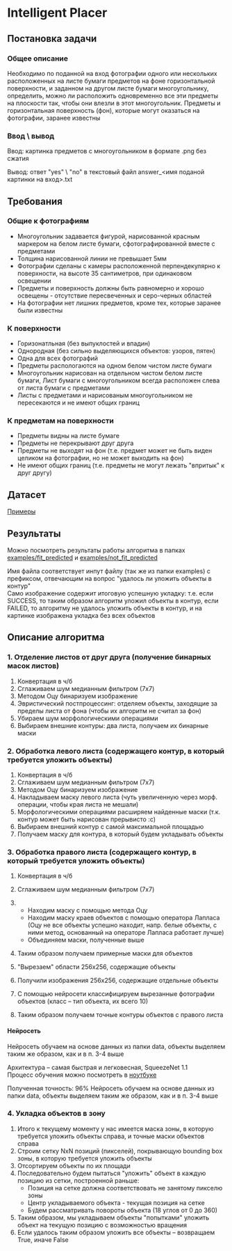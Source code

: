 # Intelligent Placer

## Постановка задачи
### Общее описание
Необходимо по поданной на вход фотографии одного или нескольких расположенных на листе бумаги предметов на фоне горизонтальной поверхности, и заданном на другом листе бумаги многоугольнику, определить, можно ли расположить одновременно все эти предметы на плоскости так, чтобы они влезли в этот многоугольник. Предметы и горизонтальная поверхность (фон), которые могут оказаться на фотографии, заранее известны

### Ввод \ вывод
Ввод: картинка предметов с многоугольником в формате .png без сжатия

Вывод: ответ "yes" \ "no" в текстовый файл answer_<имя поданой картинки на вход>.txt

## Требования
### Общие к фотографиям
- Многоугольник задавается фигурой, нарисованной красным маркером на белом листе бумаги, сфотографированной вместе с предметами
- Толщина нарисованной линии не превышает 5мм
- Фотографии сделаны с камеры расположенной перпендекулярно к поверхности, на высоте 35 сантиметров, при одинаковом освещении
- Предметы и поверхность должны быть равномерно и хорошо освещены - отсутствие пересвеченных и серо-черных областей
- На фотографии нет лишних предметов, кроме тех, которые заранее были известны
### К поверхности
- Горизонатльная (без выпуклостей и впадин)
- Однородная (без сильно выделяющихся объектов: узоров, пятен)
- Одна для всех фотографий
- Предметы распологаются на одном белом чистом листе бумаги
- Многоугольник нарисован на отдельном чистом белом листе бумаги, Лист бумаги с многоугольником всегда расположен слева от листа бумаги с предметами
- Листы с предметами и нарисованым многоугольником не пересекаются и не имеют общих границ
### К предметам на поверхности
- Предметы видны на листе бумаге
- Предметы не перекрывают друг друга
- Предметы не выходят на фон (т.е. предмет может не быть виден целиком на фотографии, но не может выходить на фон)
- Не имеют общих границ (т.е. предметы не могут лежать "впритык" к друг другу)

## Датасет
[Примеры](https://github.com/MekhailS/intelligent-placer/tree/dev/examples)


## Результаты

Можно посмотреть результаты работы алгоритма в папках [examples/fit_predicted](examples/fit_predicted) и [examples/not_fit_predicted](examples/not_fit_predicted)

Имя файла соответствует инпут файлу (так же из папки examples) с префиксом, отвечающим на вопрос "удалось ли уложить объекты в контур"   
Само изображение содержит итоговую успешную укладку: т.е. если SUCCESS, то таким образом алгоритм уложил объекты в контур, если FAILED, то алгоритму не удалось уложить объекты в контур, и на картинке изображена укладка без всех объектов

## Описание алгоритма

### 1. Отделение листов от друг друга (получение бинарных масок листов)

1. Конвертация в ч/б
2. Сглаживаем шум медианным фильтром (7x7)
3. Методом Оцу бинаризуем изображение
4. Эвристический постпроцессинг: отделяем объекты, заходящие за пределы листа от фона (чтобы их алгоритм не считал за фон)
5. Убираем шум морфологическими операциями
6. Выбираем внешние контуры: два листа, получаем их бинарные маски

### 2. Обработка левого листа (содержащего контур, в который требуется уложить объекты)

1. Конвертация в ч/б
2. Сглаживаем шум медианным фильтром (7x7)
3. Методом Оцу бинаризуем изображение
4. Накладываем маску левого листа (чуть увеличенную через морф. операции, чтобы края листа не мешали)
5. Морфологическими операциями расширяем найденные маски (т.к. контур может быть нарисован прерывисто :c)
6. Выбираем внешний контур с самой максимальной площадью
7. Получаем маску для контура, в который будем укладывать объекты

### 3. Обработка правого листа (содержащего контур, в который требуется уложить объекты)

1. Конвертация в ч/б
2. Сглаживаем шум медианным фильтром (7x7)
3. - Находим маску с помощью метода Оцу
   - Находим маску краев объектов с помощью оператора Лапласа (Оцу не все объекты успешно находит, напр. белые объекты, с ними метод, основанный на операторе Лапласа работает лучше)
   - Объединяем маски, полученные выше

4. Таким образом получаем примерные маски для объектов
5. "Вырезаем" области 256x256, содержащие объекты
6. Получили изображения 256х256, содержащие отдельные объекты
7. С помощью нейросети классифицируем вырезанные фотографии объектов (класс – тип объекта, их всего 10)
8. Таким образом получаем точные контуры объектов с правого листа

#### Нейросеть

Нейросеть обучаем на основе данных из папки data, объекты выделяем таким же образом, как и в п. 3-4 выше

Архитектура – самая быстрая и легковесная, SqueezeNet 1.1  
Процесс обучения можно посмотреть в [ноутбуке](/stage_three_train_nn_place_bricks/train_model.ipynb)

Полученная точность: 96%
Нейросеть обучаем на основе данных из папки data, объекты выделяем таким же образом, как и в п. 3-4 выше


### 4. Укладка объектов в зону

1. Итого к текущему моменту у нас имеется маска зоны, в которую требуется уложить объекты справа, и точные маски объектов справа
2. Строим сетку NxN позиций (пикселей), покрывающую bounding box зоны, в которую требуется уложить объекты
3. Отсортируем объекты по их площади
4. Последовательно будем пытаться "уложить" объект в каждую позицию из сетки, построенной раньше:
   - Позиция на сетке должна соответствовать не занятому пикселю зоны
   - Центр укладываемого объекта - текущая позиция на сетке
   - Будем рассматривать повороты объекта (18 углов от 0 до 360) 
5. Таким образом, мы укладываем объекты "попытками" уложить объект на текущую позицию с возможностью вращения
6. Если удалось таким образом уложить все объекты – возвращаем True, иначе False